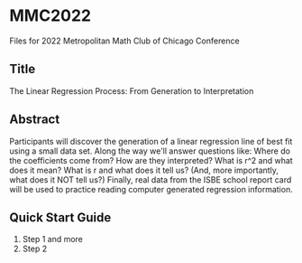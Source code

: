 # MMC2022
Files for 2022 Metropolitan Math Club of Chicago Conference

## Title
The Linear Regression Process: From Generation to Interpretation

## Abstract
Participants will discover the generation of a linear regression line of best fit using a small data set. Along the way we'll answer questions like: Where do the coefficients come from? How are they interpreted? What is r^2 and what does it mean? What is r and what does it tell us? (And, more importantly, what does it NOT tell us?) Finally, real data from the ISBE school report card will be used to practice reading computer generated regression information.


## Quick Start Guide
1. Step 1 and more
2. Step 2

